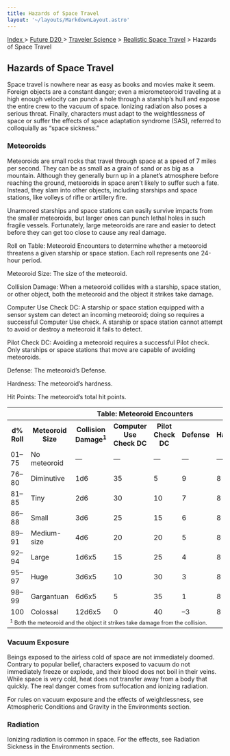 ```yaml
---
title: Hazards of Space Travel
layout: '~/layouts/MarkdownLayout.astro'
---
```


[ Index ](/) > [ Future D20 ](/future.d20.srd) > [Traveler Science](/future.d20.srd/traveler.science) > [Realistic Space Travel](/future.d20.srd/traveler.science/realistic.space.travel) > Hazards of Space Travel

## Hazards of Space Travel

Space travel is nowhere near as easy as books and movies make it seem. Foreign
objects are a constant danger; even a micrometeoroid traveling at a high
enough velocity can punch a hole through a starship’s hull and expose the
entire crew to the vacuum of space. Ionizing radiation also poses a serious
threat. Finally, characters must adapt to the weightlessness of space or
suffer the effects of space adaptation syndrome (SAS), referred to
colloquially as “space sickness.”

### Meteoroids

Meteoroids are small rocks that travel through space at a speed of 7 miles per
second. They can be as small as a grain of sand or as big as a mountain.
Although they generally burn up in a planet’s atmosphere before reaching the
ground, meteoroids in space aren’t likely to suffer such a fate. Instead, they
slam into other objects, including starships and space stations, like volleys
of rifle or artillery fire.

Unarmored starships and space stations can easily survive impacts from the
smaller meteoroids, but larger ones can punch lethal holes in such fragile
vessels. Fortunately, large meteoroids are rare and easier to detect before
they can get too close to cause any real damage.

Roll on Table: Meteoroid Encounters to determine whether a meteoroid threatens
a given starship or space station. Each roll represents one 24-hour period.

Meteoroid Size: The size of the meteoroid.

Collision Damage: When a meteoroid collides with a starship, space station, or
other object, both the meteoroid and the object it strikes take damage.

Computer Use Check DC: A starship or space station equipped with a sensor
system can detect an incoming meteoroid; doing so requires a successful
Computer Use check. A starship or space station cannot attempt to avoid or
destroy a meteoroid it fails to detect.

Pilot Check DC: Avoiding a meteoroid requires a successful Pilot check. Only
starships or space stations that move are capable of avoiding meteoroids.

Defense: The meteoroid’s Defense.

Hardness: The meteoroid’s hardness.

Hit Points: The meteoroid’s total hit points.


<table> <tr><th colspan="8">Table: Meteoroid Encounters</th></tr> <tr><th>d% Roll</th><th>Meteoroid Size</th><th>Collision Damage<sup>1</sup></th><th>Computer Use Check DC</th><th>Pilot Check DC</th><th>Defense</th><th>Hardness</th><th>Hit Points</th></tr> <tr><td>01–75</td><td>No meteoroid</td><td>—</td><td>—</td><td>—</td><td>—</td><td>—</td><td>—</td></tr> <tr class="shaded"><td>76–80</td><td>Diminutive</td><td>1d6</td><td>35</td><td>5</td><td>9</td><td>8</td><td>15</td></tr> <tr><td>81–85</td><td>Tiny</td><td>2d6</td><td>30</td><td>10</td><td>7</td><td>8</td><td>30</td></tr> <tr class="shaded"><td>86–88</td><td>Small</td><td>3d6</td><td>25</td><td>15</td><td>6</td><td>8</td><td>90</td></tr> <tr><td>89–91</td><td>Medium-size</td><td>4d6</td><td>20</td><td>20</td><td>5</td><td>8</td><td>225</td></tr> <tr class="shaded"><td>92–94</td><td>Large</td><td>1d6x5</td><td>15</td><td>25</td><td>4</td><td>8</td><td>1,125</td></tr> <tr><td>95–97</td><td>Huge</td><td>3d6x5</td><td>10</td><td>30</td><td>3</td><td>8</td><td>4,500</td></tr> <tr class="shaded"><td>98–99</td><td>Gargantuan</td><td>6d6x5</td><td>5</td><td>35</td><td>1</td><td>8</td><td>9,000</td></tr> <tr><td>100</td><td>Colossal</td><td>12d6x5</td><td>0</td><td>40</td><td>–3</td><td>8</td><td>36,000</td></tr> <tr><td colspan="8" style="font-size: .8em; text-align: left"> <sup>1</sup> Both the meteoroid and the object it strikes take damage from the collision. </td></tr> </table>


### Vacuum Exposure

Beings exposed to the airless cold of space are not immediately doomed.
Contrary to popular belief, characters exposed to vacuum do not immediately
freeze or explode, and their blood does not boil in their veins. While space
is very cold, heat does not transfer away from a body that quickly. The real
danger comes from suffocation and ionizing radiation.

For rules on vacuum exposure and the effects of weightlessness, see
Atmospheric Conditions and Gravity in the Environments section.

### Radiation

Ionizing radiation is common in space. For the effects, see Radiation Sickness
in the Environments section.

